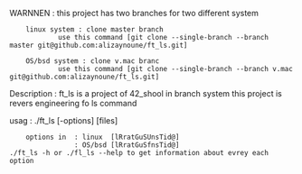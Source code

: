 WARNNEN : this project has two branches for two different system
        
        linux system : clone master branch
                use this command [git clone --single-branch --branch master git@github.com:alizaynoune/ft_ls.git]

        OS/bsd system : clone v.mac branc
                use this command [git clone --single-branch --branch v.mac git@github.com:alizaynoune/ft_ls.git]

Description :   ft_ls is a project of 42_shool in branch system
                this project is revers engineering fo ls command

usag : ./ft_ls [-options] [files]
        
        options in  : linux  [lRratGuSUnsTid@]
                    : OS/bsd [lRratGuSfnsTid@]
    ./ft_ls -h or ./fl_ls --help to get information about evrey each option
